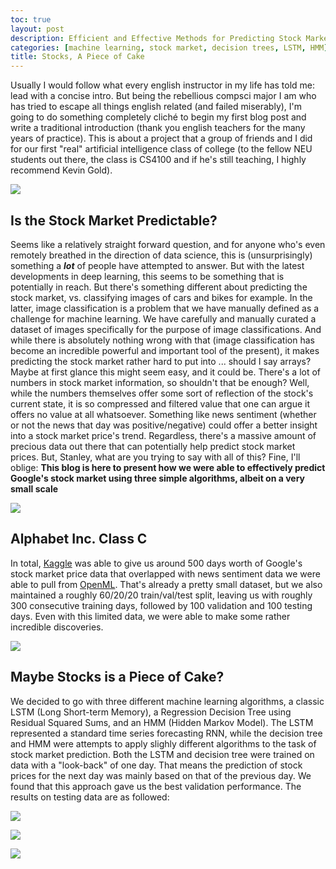 ```yaml
---
toc: true
layout: post
description: Efficient and Effective Methods for Predicting Stock Market Prices.
categories: [machine learning, stock market, decision trees, LSTM, HMM]
title: Stocks, A Piece of Cake
---
```

Usually I would follow what every english instructor in my life has told me: lead with a concise intro. But being the rebellious compsci major I am who has tried to escape all things english related (and failed miserably), I'm going to do something completely cliché to begin my first blog post and write a traditional introduction (thank you english teachers for the many years of practice). This is about a project that a group of friends and I did for our first "real" artificial intelligence class of college (to the fellow NEU students out there, the class is CS4100 and if he's still teaching, I highly recommend Kevin Gold). 

![](https://i.imgur.com/64xV8Aw.jpeg)

## Is the Stock Market Predictable?
Seems like a relatively straight forward question, and for anyone who's even remotely breathed in the direction of data science, this is (unsurprisingly) something a ***lot*** of people have attempted to answer. But with the latest developments in deep learning, this seems to be something that is potentially in reach. But there's something different about predicting the stock market, vs. classifying images of cars and bikes for example. In the latter, image classification is a problem that we have manually defined as a challenge for machine learning. We have carefully and manually curated a dataset of images specifically for the purpose of image classifications. And while there is absolutely nothing wrong with that (image classification has become an incredible powerful and important tool of the present), it makes predicting the stock market rather hard to put into ... should I say arrays? Maybe at first glance this might seem easy, and it could be. There's a lot of numbers in stock market information, so shouldn't that be enough? Well, while the numbers themselves offer some sort of reflection of the stock's current state, it is so compressed and filtered value that one can argue it offers no value at all whatsoever. Something like news sentiment (whether or not the news that day was positive/negative) could offer a better insight into a stock market price's trend. Regardless, there's a massive amount of precious data out there that can potentially help predict stock market prices. But, Stanley, what are you trying to say with all of this? Fine, I'll oblige: **This blog is here to present how we were able to effectively predict Google's stock market using three simple algorithms, albeit on a very small scale**

![](https://i.imgur.com/n3Kqv71.png)

## Alphabet Inc. Class C
In total, [Kaggle](https://www.kaggle.com/borismarjanovic/price-volume-data-for-all-us-stocks-etfs) was able to give us around 500 days worth of Google's stock market price data that overlapped with news sentiment data we were able to pull from [OpenML](https://www.openml.org/d/4545). That's already a pretty small dataset, but we also maintained a roughly 60/20/20 train/val/test split, leaving us with roughly 300 consecutive training days, followed by 100 validation and 100 testing days. Even with this limited data, we were able to make some rather incredible discoveries.

![](https://i.imgur.com/dVUyPz7.png)

## Maybe Stocks is a Piece of Cake?
We decided to go with three different machine learning algorithms, a classic LSTM (Long Short-term Memory), a Regression Decision Tree using Residual Squared Sums, and an HMM (Hidden Markov Model). The LSTM represented a standard time series forecasting RNN, while the decision tree and HMM were attempts to apply slighly different algorithms to the task of stock market prediction. Both the LSTM and decision tree were trained on data with a "look-back" of one day. That means the prediction of stock prices for the next day was mainly based on that of the previous day. We found that this approach gave us the best validation performance. The results on testing data are as followed:

![](https://i.imgur.com/Vkeaspm.png)

![](https://i.imgur.com/E9IcUy0.png)

![](https://i.imgur.com/xPUodGQ.png)